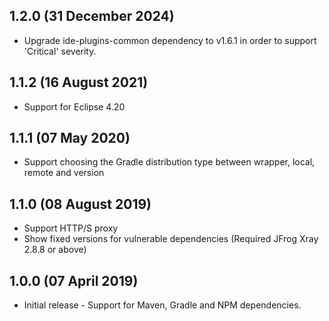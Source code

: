 ## 1.2.0 (31 December 2024)
- Upgrade ide-plugins-common dependency to v1.6.1 in order to support 'Critical' severity.

## 1.1.2 (16 August 2021)
- Support for Eclipse 4.20

## 1.1.1 (07 May 2020)
- Support choosing the Gradle distribution type between wrapper, local, remote and version

## 1.1.0 (08 August 2019)
- Support HTTP/S proxy
- Show fixed versions for vulnerable dependencies (Required JFrog Xray 2.8.8 or above)

## 1.0.0 (07 April 2019)
- Initial release - Support for Maven, Gradle and NPM dependencies.
